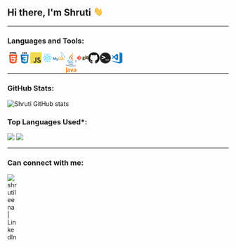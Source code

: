 
## Hi there, I'm Shruti <img src="https://github.com/shrutileena/shrutileena/blob/master/assets/hi.gif" width="22px">

---


### Languages and Tools:

<img align="left" alt="HTML5" width="26px" src="https://github.com/shrutileena/shrutileena/blob/master/assets/html.png" />
<img align="left" alt="CSS3" width="26px" src="https://github.com/shrutileena/shrutileena/blob/master/assets/css.png" />
<img align="left" alt="JavaScript" width="26px" src="https://github.com/shrutileena/shrutileena/blob/master/assets/javascript.png" />
<img align="left" alt="React" width="26px" src="https://github.com/shrutileena/shrutileena/blob/master/assets/react.png" />
<img align="left" alt="MySQL" width="28px" src="https://github.com/shrutileena/shrutileena/blob/master/assets/mysql.png" />
<img align="left" alt="Java" width="26px" src="https://github.com/shrutileena/shrutileena/blob/master/assets/java.png" />
<img align="left" alt="Git" width="26px" src="https://github.com/shrutileena/shrutileena/blob/master/assets/git.png" />
<img align="left" alt="GitHub" width="26px" src="https://github.com/shrutileena/shrutileena/blob/master/assets/github.png" />
<img align="left" alt="Terminal" width="26px" src="https://github.com/shrutileena/shrutileena/blob/master/assets/terminal.png" />
<img align="left" alt="Visual Studio Code" width="26px" src="https://github.com/shrutileena/shrutileena/blob/master/assets/visual-studio-code.png" />

<br />
<br />

---

### GitHub Stats:
![Shruti GitHub stats](https://github-readme-stats.vercel.app/api?username=shrutileena&theme=nord&show_icons=true&count_private=true)

###  Top Languages Used*:
![](https://github-profile-summary-cards.vercel.app/api/cards/repos-per-language?username=shrutileena&theme=nord_dark)
![](https://github-profile-summary-cards.vercel.app/api/cards/most-commit-language?username=shrutileena&theme=nord_dark)

---

### Can connect with me:

[<img align="left" alt="shrutileena | LinkedIn" width="22px" src="https://cdn.jsdelivr.net/npm/simple-icons@v3/icons/linkedin.svg" />][linkedin]

[linkedin]: https://www.linkedin.com/in/shruti-agarwal-7a024b157/